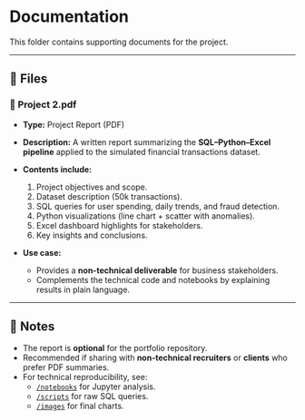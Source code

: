 # Documentation

This folder contains supporting documents for the project.  

---

## 📂 Files

### 🔹 Project 2.pdf
- **Type:** Project Report (PDF)  
- **Description:** A written report summarizing the **SQL–Python–Excel pipeline** applied to the simulated financial transactions dataset.  
- **Contents include:**  
  1. Project objectives and scope.  
  2. Dataset description (50k transactions).  
  3. SQL queries for user spending, daily trends, and fraud detection.  
  4. Python visualizations (line chart + scatter with anomalies).  
  5. Excel dashboard highlights for stakeholders.  
  6. Key insights and conclusions.  

- **Use case:**  
  - Provides a **non-technical deliverable** for business stakeholders.  
  - Complements the technical code and notebooks by explaining results in plain language.  

---

## 📝 Notes
- The report is **optional** for the portfolio repository.  
- Recommended if sharing with **non-technical recruiters** or **clients** who prefer PDF summaries.  
- For technical reproducibility, see:  
  - [`/notebooks`](../notebooks/) for Jupyter analysis.  
  - [`/scripts`](../scripts/) for raw SQL queries.  
  - [`/images`](../images/) for final charts.
